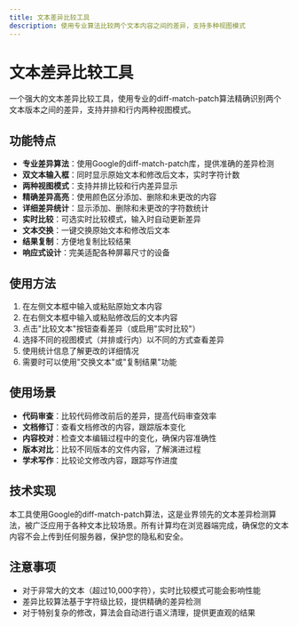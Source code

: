 ```yaml
---
title: 文本差异比较工具
description: 使用专业算法比较两个文本内容之间的差异，支持多种视图模式
---
```


# 文本差异比较工具

一个强大的文本差异比较工具，使用专业的diff-match-patch算法精确识别两个文本版本之间的差异，支持并排和行内两种视图模式。

<script setup>
import TextDiffTool from '../.vitepress/theme/components/text-diff/index.vue'
</script>

<TextDiffTool></TextDiffTool>

## 功能特点

- **专业差异算法**：使用Google的diff-match-patch库，提供准确的差异检测
- **双文本输入框**：同时显示原始文本和修改后文本，实时字符计数
- **两种视图模式**：支持并排比较和行内差异显示
- **精确差异高亮**：使用颜色区分添加、删除和未更改的内容
- **详细差异统计**：显示添加、删除和未更改的字符数统计
- **实时比较**：可选实时比较模式，输入时自动更新差异
- **文本交换**：一键交换原始文本和修改后文本
- **结果复制**：方便地复制比较结果
- **响应式设计**：完美适配各种屏幕尺寸的设备

## 使用方法

1. 在左侧文本框中输入或粘贴原始文本内容
2. 在右侧文本框中输入或粘贴修改后的文本内容
3. 点击"比较文本"按钮查看差异（或启用"实时比较"）
4. 选择不同的视图模式（并排或行内）以不同的方式查看差异
5. 使用统计信息了解更改的详细情况
6. 需要时可以使用"交换文本"或"复制结果"功能

## 使用场景

- **代码审查**：比较代码修改前后的差异，提高代码审查效率
- **文档修订**：查看文档修改的内容，跟踪版本变化
- **内容校对**：检查文本编辑过程中的变化，确保内容准确性
- **版本对比**：比较不同版本的文件内容，了解演进过程
- **学术写作**：比较论文修改内容，跟踪写作进度

## 技术实现

本工具使用Google的diff-match-patch算法，这是业界领先的文本差异检测算法，被广泛应用于各种文本比较场景。所有计算均在浏览器端完成，确保您的文本内容不会上传到任何服务器，保护您的隐私和安全。

## 注意事项

- 对于非常大的文本（超过10,000字符），实时比较模式可能会影响性能
- 差异比较算法基于字符级比较，提供精确的差异检测
- 对于特别复杂的修改，算法会自动进行语义清理，提供更直观的结果
